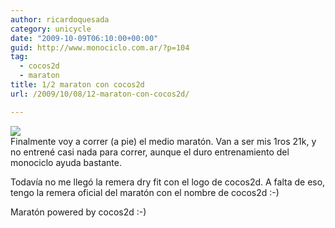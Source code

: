 ```yaml
---
author: ricardoquesada
category: unicycle
date: "2009-10-09T06:10:00+00:00"
guid: http://www.monociclo.com.ar/?p=104
tag:
  - cocos2d
  - maraton
title: 1/2 maraton con cocos2d
url: /2009/10/08/12-maraton-con-cocos2d/

---
```

[![](/wp-content/uploads/2009/10/c3dc3-maraton_cocos2d.png?w=183)](/wp-content/uploads/2009/10/c3dc3-maraton_cocos2d.png)  
Finalmente voy a correr (a pie) el medio maratón. Van a ser mis 1ros 21k, y no entrené casi nada para correr, aunque el duro entrenamiento del monociclo ayuda bastante.

Todavía no me llegó la remera dry fit con el logo de cocos2d. A falta de eso, tengo la remera oficial del maratón con el nombre de cocos2d :-)

Maratón powered by cocos2d :-)

